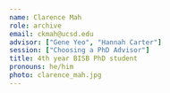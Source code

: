 ```yaml
---
name: Clarence Mah
role: archive
email: ckmah@ucsd.edu
advisor: ["Gene Yeo", "Hannah Carter"]
session: ["Choosing a PhD Advisor"]
title: 4th year BISB PhD student
pronouns: he/him
photo: clarence_mah.jpg
---
```

